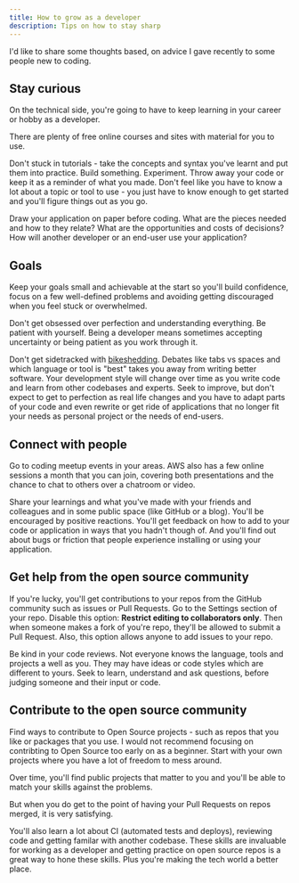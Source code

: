 ```yaml
---
title: How to grow as a developer
description: Tips on how to stay sharp
---
```


I'd like to share some thoughts based, on advice I gave recently to some people new to coding.


## Stay curious

On the technical side, you're going to have to keep learning in your career or hobby as a developer.

There are plenty of free online courses and sites with material for you to use.

Don't stuck in tutorials - take the concepts and syntax you've learnt and put them into practice. Build something. Experiment. Throw away your code or keep it as a reminder of what you made. Don't feel like you have to know a lot about a topic or tool to use - you just have to know enough to get started and you'll figure things out as you go.

Draw your application on paper before coding. What are the pieces needed and how to they relate? What are the opportunities and costs of decisions? How will another developer or an end-user use your application?


## Goals

Keep your goals small and achievable at the start so you'll build confidence, focus on a few well-defined problems and avoiding getting discouraged when you feel stuck or overwhelmed.

Don't get obsessed over perfection and understanding everything. Be patient with yourself. Being a developer means sometimes accepting uncertainty or being patient as you work through it. 

Don't get sidetracked with [bikeshedding](https://en.wiktionary.org/wiki/bikeshedding). Debates like tabs vs spaces and which language or tool is "best" takes you away from writing better software. Your development style will change over time as you write code and learn from other codebases and experts. Seek to improve, but don't expect to get to perfection as real life changes and you have to adapt parts of your code and even rewrite or get ride of applications that no longer fit your needs as personal project or the needs of end-users.


## Connect with people

Go to coding meetup events in your areas. AWS also has a few online sessions a month that you can join, covering both presentations and the chance to chat to others over a chatroom or video.

Share your learnings and what you've made with your friends and colleagues and in some public space (like GitHub or a blog). You'll be encouraged by positive reactions. You'll get feedback on how to add to your code or application in ways that you hadn't though of. And you'll find out about bugs or friction that people experience installing or using your application. 


## Get help from the open source community

If you're lucky, you'll get contributions to your repos from the GitHub community such as issues or Pull Requests. Go to the Settings section of your repo. Disable this option: **Restrict editing to collaborators only**. Then when someone makes a fork of you're repo, they'll be allowed to submit a Pull Request. Also, this option allows anyone to add issues to your repo.

Be kind in your code reviews. Not everyone knows the language, tools and projects a well as you. They may have ideas or code styles which are different to yours. Seek to learn, understand and ask questions, before judging someone and their input or code.


## Contribute to the open source community

Find ways to contribute to Open Source projects - such as repos that you like or packages that you use. I would not recommend focusing on contribting to Open Source too early on as a beginner. Start with your own projects where you have a lot of freedom to mess around.

Over time, you'll find  public projects that matter to you and you'll be able to match your skills against the problems.

But when you do get to the point of having your Pull Requests on repos merged, it is very satisfying. 

You'll also learn a lot about CI (automated tests and deploys), reviewing code and getting familar with another codebase. These skills are invaluable for working as a developer and getting practice on open source repos is a great way to hone these skills. Plus you're making the tech world a better place.
